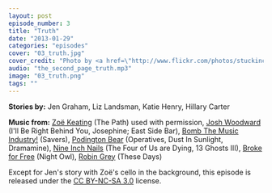 ```yaml
---
layout: post
episode_number: 3
title: "Truth"
date: "2013-01-29"
categories: "episodes"
cover: "03_truth.jpg"
cover_credit: "Photo by <a href=\"http://www.flickr.com/photos/stuckincustoms/5069047950/\">Stuck in Customs</a>"
audio: "the_second_page_truth.mp3"
image: "03_truth.png"
tags: ""
---
```


**Stories by:** Jen Graham, Liz Landsman, Katie Henry, Hillary Carter

**Music from:** <a href="http://www.zoekeating.com/">Zoë Keating</a> (The Path) used with permission, <a href="http://www.joshwoodward.com/">Josh Woodward</a> (I'll Be Right Behind You, Josephine; East Side Bar), <a href="http://www.quoteunquoterecords.com/btmi.php">Bomb The Music Industry!</a> (Savers), <a href="http://podingtonbear.com/">Podington Bear</a> (Operatives, Dust In Sunlight, Dramamine), <a href="http://www.nin.com/">Nine Inch Nails</a> (The Four of Us are Dying, 13 Ghosts III), <a href="http://brokeforfree.com/">Broke for Free</a> (Night Owl), <a href="http://robingrey.com/">Robin Grey</a> (These Days)

Except for Jen's story with Zoë's cello in the background, this episode is released under the <a rel="license" href="http://creativecommons.org/licenses/by-nc-sa/3.0/">CC BY-NC-SA 3.0</a> license.
